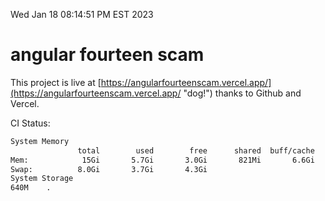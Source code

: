Wed Jan 18 08:14:51 PM EST 2023

# angular fourteen scam


This project is live at [https://angularfourteenscam.vercel.app/](https://angularfourteenscam.vercel.app/ "dog!") thanks to Github and Vercel.

CI Status: 

```bash
System Memory
               total        used        free      shared  buff/cache   available
Mem:            15Gi       5.7Gi       3.0Gi       821Mi       6.6Gi       8.4Gi
Swap:          8.0Gi       3.7Gi       4.3Gi
System Storage
640M	.
